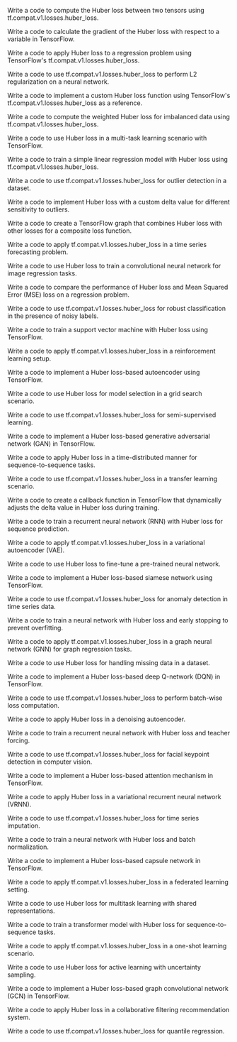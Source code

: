 Write a code to compute the Huber loss between two tensors using tf.compat.v1.losses.huber_loss.

Write a code to calculate the gradient of the Huber loss with respect to a variable in TensorFlow.

Write a code to apply Huber loss to a regression problem using TensorFlow's tf.compat.v1.losses.huber_loss.

Write a code to use tf.compat.v1.losses.huber_loss to perform L2 regularization on a neural network.

Write a code to implement a custom Huber loss function using TensorFlow's tf.compat.v1.losses.huber_loss as a reference.

Write a code to compute the weighted Huber loss for imbalanced data using tf.compat.v1.losses.huber_loss.

Write a code to use Huber loss in a multi-task learning scenario with TensorFlow.

Write a code to train a simple linear regression model with Huber loss using tf.compat.v1.losses.huber_loss.

Write a code to use tf.compat.v1.losses.huber_loss for outlier detection in a dataset.

Write a code to implement Huber loss with a custom delta value for different sensitivity to outliers.

Write a code to create a TensorFlow graph that combines Huber loss with other losses for a composite loss function.

Write a code to apply tf.compat.v1.losses.huber_loss in a time series forecasting problem.

Write a code to use Huber loss to train a convolutional neural network for image regression tasks.

Write a code to compare the performance of Huber loss and Mean Squared Error (MSE) loss on a regression problem.

Write a code to use tf.compat.v1.losses.huber_loss for robust classification in the presence of noisy labels.

Write a code to train a support vector machine with Huber loss using TensorFlow.

Write a code to apply tf.compat.v1.losses.huber_loss in a reinforcement learning setup.

Write a code to implement a Huber loss-based autoencoder using TensorFlow.

Write a code to use Huber loss for model selection in a grid search scenario.

Write a code to use tf.compat.v1.losses.huber_loss for semi-supervised learning.

Write a code to implement a Huber loss-based generative adversarial network (GAN) in TensorFlow.

Write a code to apply Huber loss in a time-distributed manner for sequence-to-sequence tasks.

Write a code to use tf.compat.v1.losses.huber_loss in a transfer learning scenario.

Write a code to create a callback function in TensorFlow that dynamically adjusts the delta value in Huber loss during training.

Write a code to train a recurrent neural network (RNN) with Huber loss for sequence prediction.

Write a code to apply tf.compat.v1.losses.huber_loss in a variational autoencoder (VAE).

Write a code to use Huber loss to fine-tune a pre-trained neural network.

Write a code to implement a Huber loss-based siamese network using TensorFlow.

Write a code to use tf.compat.v1.losses.huber_loss for anomaly detection in time series data.

Write a code to train a neural network with Huber loss and early stopping to prevent overfitting.

Write a code to apply tf.compat.v1.losses.huber_loss in a graph neural network (GNN) for graph regression tasks.

Write a code to use Huber loss for handling missing data in a dataset.

Write a code to implement a Huber loss-based deep Q-network (DQN) in TensorFlow.

Write a code to use tf.compat.v1.losses.huber_loss to perform batch-wise loss computation.

Write a code to apply Huber loss in a denoising autoencoder.

Write a code to train a recurrent neural network with Huber loss and teacher forcing.

Write a code to use tf.compat.v1.losses.huber_loss for facial keypoint detection in computer vision.

Write a code to implement a Huber loss-based attention mechanism in TensorFlow.

Write a code to apply Huber loss in a variational recurrent neural network (VRNN).

Write a code to use tf.compat.v1.losses.huber_loss for time series imputation.

Write a code to train a neural network with Huber loss and batch normalization.

Write a code to implement a Huber loss-based capsule network in TensorFlow.

Write a code to apply tf.compat.v1.losses.huber_loss in a federated learning setting.

Write a code to use Huber loss for multitask learning with shared representations.

Write a code to train a transformer model with Huber loss for sequence-to-sequence tasks.

Write a code to apply tf.compat.v1.losses.huber_loss in a one-shot learning scenario.

Write a code to use Huber loss for active learning with uncertainty sampling.

Write a code to implement a Huber loss-based graph convolutional network (GCN) in TensorFlow.

Write a code to apply Huber loss in a collaborative filtering recommendation system.

Write a code to use tf.compat.v1.losses.huber_loss for quantile regression.